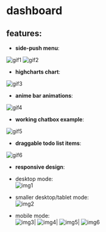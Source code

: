 # dashboard

## features:
* **side-push menu**:  

![gif1](http://i.imgur.com/bXArBN5.gif)
![gif2](http://i.imgur.com/74LFh0Z.gif)

* **highcharts chart**:

![gif3](http://i.imgur.com/Rx6iStM.gif)

* **anime bar animations**:

![gif4](http://i.imgur.com/djXqphS.gif)

* **working chatbox example**:

![gif5](http://i.imgur.com/C1ImMtj.gif)

* **draggable todo list items**:

![gif6](http://i.imgur.com/WLLQnf4.gif)

* **responsive design**:

- desktop mode:  
![img1](http://i.imgur.com/8GKbmQo.png)  

- smaller desktop/tablet mode:  
![img2](http://i.imgur.com/7Mxs4Vl.png)  

- mobile mode:  
![img3](http://i.imgur.com/QhgA5Im.png)|
![img4](http://i.imgur.com/fVyMgtj.png)|
![img5](http://i.imgur.com/hgF1yP9.png)|
![img6](http://i.imgur.com/RAtXdTi.png)
